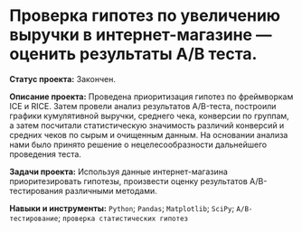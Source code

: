 # Проверка гипотез по увеличению выручки в интернет-магазине — оценить результаты A/B теста.

**Статус проекта:** Закончен.

**Описание проекта:** Проведена приоритизация гипотез по фреймворкам ICE и RICE. Затем провели анализ результатов A/B-теста, построили графики кумулятивной выручки, среднего чека, конверсии по группам, а затем посчитали статистическую значимость различий конверсий и средних чеков по сырым и очищенным данным. На основании анализа нами было
принято решение о нецелесообразности дальнейшего проведения теста.

**Задачи проекта:** Используя данные интернет-магазина приоритезировать гипотезы, произвести оценку результатов A/B-тестирования различными методами.

**Навыки и инструменты:** 
`Python`; `Pandas`; `Matplotlib`; `SciPy`; `A/B-тестирование`; `проверка статистических гипотез`

